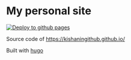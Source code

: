 # My personal site

[![Deploy to github pages](https://github.com/kishaningithub/kishaningithub.github.io/actions/workflows/deploy.yml/badge.svg)](https://github.com/kishaningithub/kishaningithub.github.io/actions/workflows/deploy.yml)

Source code of https://kishaningithub.github.io/

Built with [hugo](https://github.com/gohugoio/hugo)